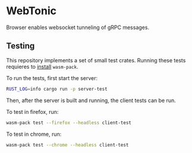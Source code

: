 # WebTonic

Browser enables websocket tunneling of gRPC messages.

## Testing

This repository implements a set of small test crates.
Running these tests requieres to [install](https://rustwasm.github.io/wasm-pack/installer/)
`wasm-pack`.

To run the tests, first start the server:

```bash
RUST_LOG=info cargo run -p server-test
```

Then, after the server is built and running, the client tests can be run.

To test in firefox, run:

```bash
wasm-pack test --firefox --headless client-test
```

To test in chrome, run:

```bash
wasm-pack test --chrome --headless client-test
```
